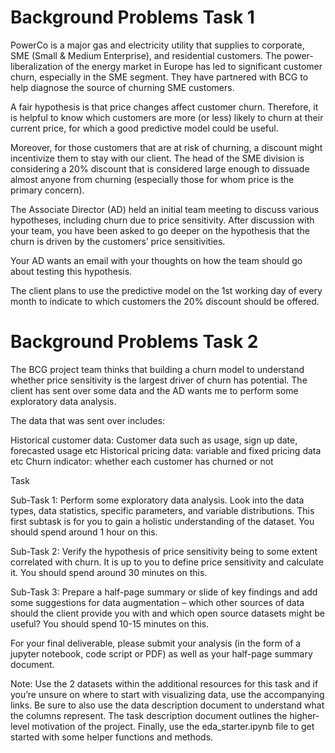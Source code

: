 # Background Problems Task 1
PowerCo is a major gas and electricity utility that supplies to corporate, SME (Small & Medium Enterprise), and residential customers. 
The power-liberalization of the energy market in Europe has led to significant customer churn, especially in the SME segment. 
They have partnered with BCG to help diagnose the source of churning SME customers.

A fair hypothesis is that price changes affect customer churn. 
Therefore, it is helpful to know which customers are more (or less) likely to churn at their current price, 
for which a good predictive model could be useful.

Moreover, for those customers that are at risk of churning, a discount might incentivize them to stay with our client. 
The head of the SME division is considering a 20% discount that is considered large enough to dissuade almost 
anyone from churning (especially those for whom price is the primary concern).

The Associate Director (AD) held an initial team meeting to discuss various hypotheses,
including churn due to price sensitivity. After discussion with your team, you have been asked to go 
deeper on the hypothesis that the churn is driven by the customers’ price sensitivities. 

Your AD wants an email with your thoughts on how the team should go about testing this hypothesis.

The client plans to use the predictive model on the 1st working day of every month to indicate to which customers the 20% discount should be offered.

# Background Problems Task 2
The BCG project team thinks that building a churn model to understand whether price sensitivity is the largest driver of churn has potential.
The client has sent over some data and the AD wants me to perform some exploratory data analysis.

The data that was sent over includes:

Historical customer data: Customer data such as usage, sign up date, forecasted usage etc
Historical pricing data: variable and fixed pricing data etc
Churn indicator: whether each customer has churned or not

Task 

Sub-Task 1:
Perform some exploratory data analysis. Look into the data types, data statistics, specific parameters, and variable distributions.
This first subtask is for you to gain a holistic understanding of the dataset. You should spend around 1 hour on this.

Sub-Task 2:
Verify the hypothesis of price sensitivity being to some extent correlated with churn. 
It is up to you to define price sensitivity and calculate it. You should spend around 30 minutes on this.

Sub-Task 3:
Prepare a half-page summary or slide of key findings and add some suggestions for data augmentation – 
which other sources of data should the client provide you with and which open source datasets might be useful? You should spend 10-15 minutes on this.

For your final deliverable, please submit your analysis (in the form of a jupyter notebook, code script or PDF) as well as your half-page summary document.

Note: 
Use the 2 datasets within the additional resources for this task
and if you’re unsure on where to start with visualizing data, use 
the accompanying links. Be sure to also use the data description 
document to understand what the columns represent. The task description
document outlines the higher-level motivation of the project. 
Finally, use the eda_starter.ipynb file to get started with some helper functions and methods.
